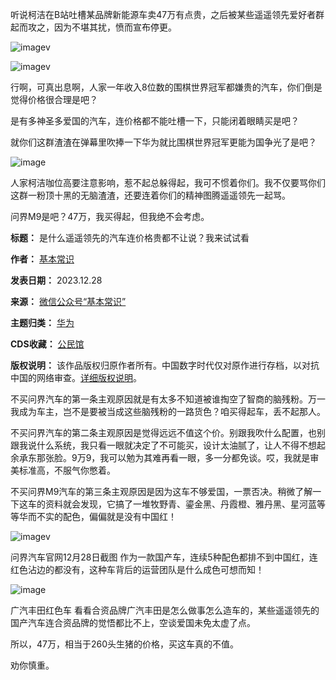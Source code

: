 听说柯洁在B站吐槽某品牌新能源车卖47万有点贵，之后被某些遥遥领先爱好者群起而攻之，因为不堪其扰，愤而宣布停更。


![imagev](https://chinadigitaltimes.net/chinese/files/2023/12/post-703687-658d98623ba06.)


![imagev](https://chinadigitaltimes.net/chinese/files/2023/12/post-703687-658d9862441ff.)


行啊，可真出息啊，人家一年收入8位数的围棋世界冠军都嫌贵的汽车，你们倒是觉得价格很合理是吧？


是有多神圣多爱国的汽车，连价格都不能吐槽一下，只能闭着眼睛买是吧？


就你们这群渣渣在弹幕里吹捧一下华为就比围棋世界冠军更能为国争光了是吧？


![image](https://chinadigitaltimes.net/chinese/files/2023/12/post-703687-658d98624b071.)


人家柯洁咖位高要注意影响，惹不起总躲得起，我可不惯着你们。我不仅要骂你们这群一粉顶十黑的无脑渣渣，还要连着你们的精神图腾遥遥领先一起骂。


问界M9是吧？47万，我买得起，但我绝不会考虑。




**标题：** 是什么遥遥领先的汽车连价格贵都不让说？我来试试看  

**作者：** [基本常识](https://chinadigitaltimes.net/space/基本常识)  

**发表日期：** 2023.12.28  

**来源：** [微信公众号“基本常识”](https://web.archive.org/web/https://mp.weixin.qq.com/s/_8RHFjdFohROJGeKPagd8w)  

**主题归类：** [华为](https://chinadigitaltimes.net/space/华为)  

**CDS收藏：** [公民馆](https://chinadigitaltimes.net/space/%E5%85%AC%E6%B0%91%E9%A6%86)  

**版权说明：** 该作品版权归原作者所有。中国数字时代仅对原作进行存档，以对抗中国的网络审查。[详细版权说明](https://chinadigitaltimes.net/chinese/copyright)。


不买问界汽车的第一条主观原因就是有太多不知道被谁掏空了智商的脑残粉。万一我成为车主，岂不是要被当成这些脑残粉的一路货色？咱买得起车，丢不起那人。


不买问界汽车的第二条主观原因是觉得远远不值这个价。别跟我吹什么配置，也别跟我说什么系统，我只看一眼就决定了不可能买，设计太油腻了，让人不得不想起余承东那张脸。9万9，我可以勉为其难再看一眼，多一分都免谈。哎，我就是审美标准高，不服气你憋着。


不买问界M9汽车的第三条主观原因是因为这车不够爱国，一票否决。稍微了解一下这车的资料就会发现，它搞了一堆牧野青、鎏金黑、丹霞橙、雅丹黑、星河蓝等等华而不实的配色，偏偏就是没有中国红！


![imagev](https://chinadigitaltimes.net/chinese/files/2023/12/post-703687-658d9862527b9.)  

问界汽车官网12月28日截图
作为一款国产车，连续5种配色都排不到中国红，连红色沾边的都没有，这种车背后的运营团队是什么成色可想而知！


![image](https://chinadigitaltimes.net/chinese/files/2023/12/post-703687-658d98625c9e7.)  

广汽丰田红色车
看看合资品牌广汽丰田是怎么做事怎么造车的，某些遥遥领先的国产汽车连合资品牌的觉悟都比不上，空谈爱国未免太虚了点。


所以，47万，相当于260头生猪的价格，买这车真的不值。


劝你慎重。





